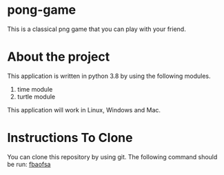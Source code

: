 # pong-game
This is a classical png game that you can play with your friend. 

<h1>About the project</h1>
This application is written in python 3.8 by using the following modules.
<ol>
  <li>time module </li>
  <li>turtle module </li>
</ol>
This application will work in Linux, Windows and Mac.

<h1> Instructions To Clone </h1> 
You can clone this repository by using git. The following command should 
be run:
<a href="https://github.com/ErenGunduzz/pong-game">fbaofsa</a>

